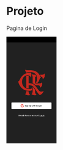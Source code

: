 # Projeto

Pagina de Login

<img src="https://github.com/MikaelDDavidd/login_page_flutter_dart/blob/main/imagens/Screenshot_20221010-233537.png" height="280">
